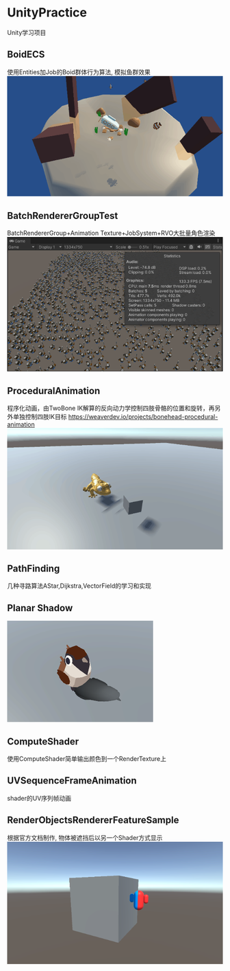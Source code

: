 # UnityPractice
Unity学习项目

## BoidECS
使用Entities加Job的Boid群体行为算法, 模拟鱼群效果
![效果图](images/boid效果.gif)
## BatchRendererGroupTest
BatchRendererGroup+Animation Texture+JobSystem+RVO大批量角色渲染
![效果图](images/BatchRendererGroupTest.png)
## ProceduralAnimation
程序化动画，由TwoBone IK解算的反向动力学控制四肢骨骼的位置和旋转，再另外单独控制四肢IK目标
https://weaverdev.io/projects/bonehead-procedural-animation
![效果图](images/TwoBoneIK.gif)
## PathFinding
几种寻路算法AStar,Dijkstra,VectorField的学习和实现

## Planar Shadow
![效果图](images/平面阴影.png)

## ComputeShader 
使用ComputeShader简单输出颜色到一个RenderTexture上
## UVSequenceFrameAnimation
shader的UV序列帧动画
## RenderObjectsRendererFeatureSample
根据官方文档制作, 物体被遮挡后以另一个Shader方式显示
![效果图](images/物体被遮挡后以另一个Shader显示.png)